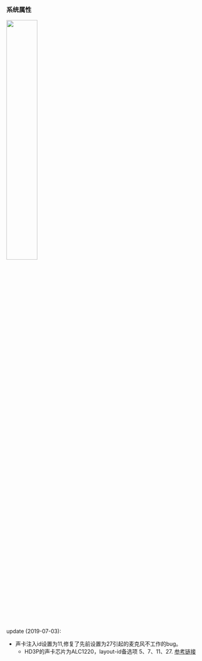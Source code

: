 ### 系统属性
<img src="https://i.loli.net/2019/07/02/5d1b5ffd2a3dd65386.png" width=40% height=40%></img>
###
update (2019-07-03):
- 声卡注入id设置为11,修复了先前设置为27引起的麦克风不工作的bug。
  - HD3P的声卡芯片为ALC1220，layout-id备选项 5、7、11、27. [参考链接](http://bbs.pcbeta.com/viewthread-1791294-1-1.html)
